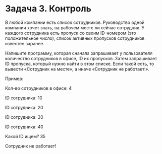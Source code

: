 # Задача 3. Контроль

В любой компании есть список сотрудников. Руководство одной компании хочет знать, на рабочем месте ли сейчас сотрудник. У каждого сотрудника есть пропуск со своим ID-номером (это положительное число), список активных пропусков сотрудников известен заранее.

Напишите программу, которая сначала запрашивает у пользователя количество сотрудников в офисе, ID их пропусков.
Затем запрашивает ID пропуска, который нужно найти в этом списке. 
Если такой есть, то вывести «Сотрудник на месте», а иначе «Сотрудник не работает!».


Пример:

Кол-во сотрудников в офисе: 4

ID сотрудника: 10

ID сотрудника: 20

ID сотрудника: 30

ID сотрудника: 40

Какой ID ищем? 35

Сотрудник не работает!